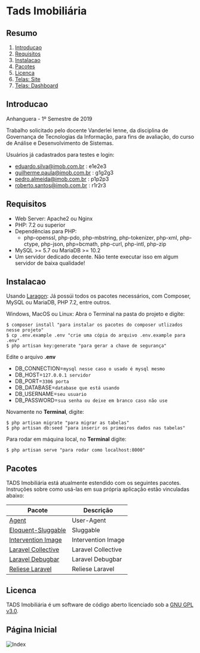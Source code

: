 # Tads Imobiliária

## Resumo

 1. [Introducao](#introducao)
 2. [Requisitos](#requisitos)
 3. [Instalacao](#instalacao)
 4. [Pacotes](#pacotes)
 5. [Licenca](#licenca)
 6. [Telas: Site](/master/telas/Site.md)
 7. [Telas: Dashboard](/master/telas/Dashboard.md)

## Introducao

Anhanguera - 1º Semestre de 2019

Trabalho solicitado pelo docente Vanderlei Ienne, da disciplina de Governança de Tecnologias da Informação, para fins de avaliação, do curso de Análise e Desenvolvimento de Sistemas.

Usuários já cadastrados para testes e login:

 - eduardo.silva@imob.com.br : e1e2e3
 - guilherme.paula@imob.com.br : g1g2g3
 - pedro.almeida@imob.com.br : p1p2p3
 - roberto.santos@imob.com.br : r1r2r3

## Requisitos

 - Web Server: Apache2 ou Nginx
 - PHP: 7.2 ou superior
 - Dependências para PHP:
	- php-openssl, php-pdo, php-mbstring, php-tokenizer, php-xml, php-ctype, php-json, php=bcmath, php-curl, php-intl, php-zip
 - MySQL >= 5.7 ou MariaDB >= 10.2
 - Um servidor dedicado decente. Não tente executar isso em algum servidor de baixa qualidade!

## Instalacao
Usando [Laragon](https://laragon.org/download/):
Já possúi todos os pacotes necessários, com Composer, MySQL ou MariaDB, PHP 7.2, entre outros. 

Windows, MacOS ou Linux:
Abra o Terminal na pasta do projeto e digite:

    $ composer install "para instalar os pacotes do composer utlizados nesse projeto"
    $ cp .env.example .env "crie uma cópia do arquivo .env.example para .env"
    $ php artisan key:generate "para gerar a chave de segurança"

Edite o arquivo **.env**
 - DB_CONNECTION=`mysql nesse caso o usado é mysql mesmo`
 - DB_HOST=`127.0.0.1 servidor`
 - DB_PORT=`3306 porta`
 - DB_DATABASE=`database que está usando`
 - DB_USERNAME=`seu usuario`
 - DB_PASSWORD=`sua senha ou deixe em branco caso não use`

Novamente no **Terminal**, digite:

    $ php artisan migrate "para migrar as tabelas"
    $ php artisan db:seed "para inserir os primeiros dados nas tabelas"

Para rodar em máquina local, no **Terminal** digite:

    $ php artisan serve "para rodar como localhost:8000"

## Pacotes

TADS Imobiliária está atualmente estendido com os seguintes pacotes. Instruções sobre como usá-las em sua própria aplicação estão vinculadas abaixo:

|Pacote | Descrição |
|--|---|
| [Agent](https://github.com/jenssegers/agent) |User-Agent|
| [Eloquent-Sluggable](https://github.com/cviebrock/eloquent-sluggable) | Sluggable |
| [Intervention Image](https://github.com/Intervention/image) | Intervention Image |
| [Laravel Collective](https://laravelcollective.com/docs/master/html) | Laravel Collective |
| [Laravel Debugbar](https://github.com/barryvdh/laravel-debugbar) | Laravel Debugbar |
| [Reliese Laravel](https://github.com/reliese/laravel)| Reliese Laravel |

## Licenca

TADS Imobiliária é um software de código aberto licenciado sob a [GNU GPL v3.0](/master/LICENSE).

## Página Inicial
![Index](/telas/site/home.png)
